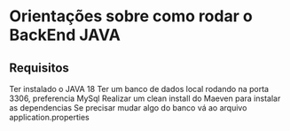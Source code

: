 # Orientações sobre como rodar o BackEnd JAVA

## Requisitos
Ter instalado o JAVA 18
Ter um banco de dados local rodando na porta 3306, preferencia MySql
Realizar um clean install do Maeven para instalar as dependencias
Se precisar mudar algo do banco vá ao arquivo application.properties